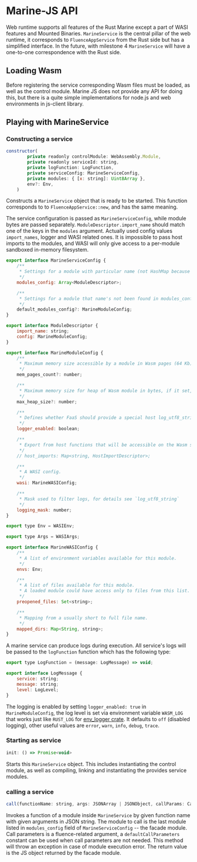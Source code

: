 # Marine-JS API

Web runtime supports all features of the Rust Marine except a part of WASI features and Mounted Binaries. `MarineService` is the central pillar of the web runtime, it corresponds to `FluenceAppService` from the Rust side but has a simplified interface. In the future, with milestone 4 `MarineService` will have a one-to-one correspondence with the Rust side.

## Loading Wasm

Before registering the service corresponding Wasm files must be loaded, as well as the control module. Marine JS does not provide any API for doing this, but there is a quite simple implementations for node.js and web environments in js-client library.

## Playing with MarineService

### Constructing a service

```javascript
constructor(
        private readonly controlModule: WebAssembly.Module,
        private readonly serviceId: string,
        private logFunction: LogFunction,
        private serviceConfig: MarineServiceConfig,
        private modules: { [x: string]: Uint8Array },
        env?: Env,
    ) 
```
Constructs a `MarineService` object that is ready to be started. This function corresponds to to `FluenceAppService::new`, and has the same meaning.

The service configuration is passed as `MarineServiceConfig`, while module bytes are passed separately. `ModuleDescriptor.import_name` should match one of the keys in the `modules` argument. Actually used config values `import_names`, logger and WASI related ones. It is impossible to pass host imports to the modules, and WASI will only give access to a per-module sandboxed in-memory filesystem.
```javascript
export interface MarineServiceConfig {
    /**
     * Settings for a module with particular name (not HashMap because the order is matter).
     */
    modules_config: Array<ModuleDescriptor>;

    /**
     * Settings for a module that name's not been found in modules_config.
     */
    default_modules_config?: MarineModuleConfig;
}

export interface ModuleDescriptor {
    import_name: string;
    config: MarineModuleConfig;
}

export interface MarineModuleConfig {
    /**
     * Maximum memory size accessible by a module in Wasm pages (64 Kb).
     */
    mem_pages_count?: number;

    /**
     * Maximum memory size for heap of Wasm module in bytes, if it set, mem_pages_count ignored.
     */
    max_heap_size?: number;

    /**
     * Defines whether FaaS should provide a special host log_utf8_string function for this module.
     */
    logger_enabled: boolean;

    /**
     * Export from host functions that will be accessible on the Wasm side by provided name.
     */
    // host_imports: Map<string, HostImportDescriptor>;

    /**
     * A WASI config.
     */
    wasi: MarineWASIConfig;

    /**
     * Mask used to filter logs, for details see `log_utf8_string`
     */
    logging_mask: number;
}

export type Env = WASIEnv;

export type Args = WASIArgs;

export interface MarineWASIConfig {
    /**
     * A list of environment variables available for this module.
     */
    envs: Env;

    /**
     * A list of files available for this module.
     * A loaded module could have access only to files from this list.
     */
    preopened_files: Set<string>;

    /**
     * Mapping from a usually short to full file name.
     */
    mapped_dirs: Map<String, string>;
}

```
A marine service can produce logs during execution. All service's logs will be passed to the `logFunction` function which has the following type:
```javascript
export type LogFunction = (message: LogMessage) => void;

export interface LogMessage {
    service: string;
    message: string;
    level: LogLevel;
}
```

The logging is enabled by setting `logger_enabled: true` in `MarineModuleConfig`, the log level is set via environment variable `WASM_LOG` that works just like `RUST_LOG` for [env_logger crate](https://docs.rs/env_logger/latest/env_logger/). It defaults to `off` (disabled logging), other useful values are `error`, `warn`, `info`, `debug`, `trace`.


### Starting as service
```javascript
init: () => Promise<void>
```

Starts this `MarineService` object. This includes instantiating the control module, as well as compiling, linking and instantiating the provides service modules. 

### calling a service

```javascript
call(functionName: string, args: JSONArray | JSONObject, callParams: CallParameters): unknown
```

Invokes a function of a module inside `MarineService` by given function name with given arguments in JSON string. The module to call is the last module listed in `modules_config` field of `MarineServiceConfig` -- the facade module. Call parameters is a fluence-related argument, a `defaultCallParameters` constant can be used when call parameters are not needed. This method will throw an exception in case of module execution error. The return value is the JS object returned by the facade module.

